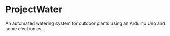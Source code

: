 # ProjectWater
An automated watering system for outdoor plants using an Arduino Uno and some electronics.
